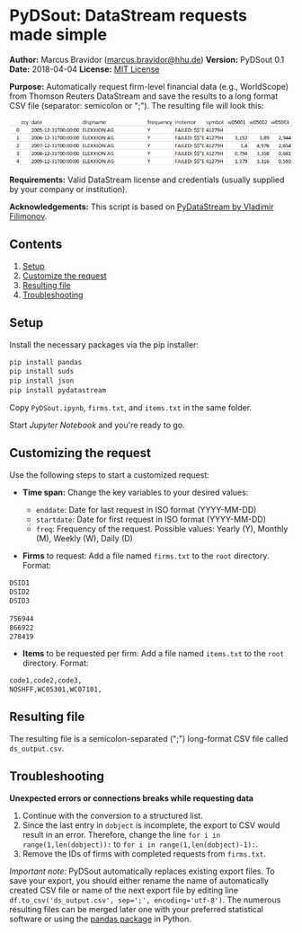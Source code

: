# PyDSout: DataStream requests made simple

**Author:** Marcus Bravidor ([marcus.bravidor@hhu.de](mailto:marcus.bravidor@hhu.de))
**Version:** PyDSout 0.1
**Date:** 2018-04-04
**License:** [MIT License](https://opensource.org/licenses/MIT) 

**Purpose:** Automatically request firm-level financial data (e.g., WorldScope) from Thomson Reuters DataStream and save the results to a long format CSV file (separator: semicolon or ";"). The resulting file will look this:

![CSV example](screen-result.png)

**Requirements:** Valid DataStream license and credentials (usually supplied by your company or institution).

**Acknowledgements:** This script is based on [PyDataStream by Vladimir Filimonov](https://github.com/vfilimonov/pydatastream).

## Contents

1. [Setup](#setup)
2. [Customize the request](#customizing-the-request)
3. [Resulting file](#resulting-file)
4. [Troubleshooting](#troubleshooting)

## Setup

Install the necessary packages via the pip installer:

```python
pip install pandas
pip install suds
pip install json
pip install pydatastream
```

Copy `PyDSout.ipynb`, `firms.txt`, and `items.txt` in the same folder. 

Start *Jupyter Notebook* and you're ready to go.

## Customizing the request

Use the following steps to start a customized request:

* **Time span:** Change the key variables to your desired values:

  * `enddate`: Date for last request in ISO format (YYYY-MM-DD)
  * `startdate`: Date for first request in ISO format (YYYY-MM-DD)
  * `freq`: Frequency of the request. Possible values: Yearly (Y), Monthly (M), Weekly (W), Daily (D)


* **Firms** to request: Add a file named `firms.txt` to the `root` directory. Format:

```
DSID1
DSID2
DSID3

756944
866922
278419
```

* **Items** to be requested per firm: Add a file named `items.txt` to the `root` directory. Format:

```
code1,code2,code3,
NOSHFF,WC05301,WC07101,
```
## Resulting file

The resulting file is a semicolon-separated (";") long-format CSV file called `ds_output.csv`.

## Troubleshooting

**Unexpected errors or connections breaks while requesting data**

1. Continue with the conversion to a structured list.
2. Since the last entry in `dobject` is incomplete, the export to CSV would result in an error. Therefore, change the line `for i in range(1,len(dobject)):`  to `for i in range(1,len(dobject)-1):`. 
3. Remove the IDs of firms with completed requests from `firms.txt`.

*Important note:* PyDSout automatically replaces existing export files. To save your export, you should either rename the name of automatically created CSV file or name of the next export file by editing line `df.to_csv('ds_output.csv', sep=';', encoding='utf-8')`. The numerous resulting files can be merged later one with your preferred statistical software or using the [pandas package](https://pandas.pydata.org/pandas-docs/stable/merging.html) in Python.